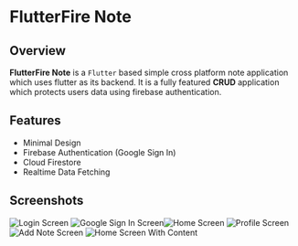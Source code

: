 # FlutterFire Note

## Overview

**FlutterFire Note** is a `Flutter` based simple cross platform note application which uses flutter as its backend. It is a fully featured **CRUD** application which protects users data using firebase authentication. 

## Features 

* Minimal Design
* Firebase Authentication (Google Sign In)
* Cloud Firestore
* Realtime Data Fetching

## Screenshots

![Login Screen](/screenshots/img1.png "Login Screen") ![Google Sign In Screen](/screenshots/img2.png "Google Sign In Screen")![Home Screen](/screenshots/img3.png "Home Screen") ![Profile Screen](/screenshots/img4.png "Profile Screen") ![Add Note Screen](/screenshots/img5.png "Add Note Screen") ![Home Screen With Content](/screenshots/img6.png "Home Screen With Content")



